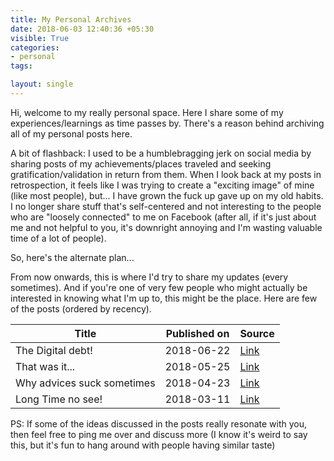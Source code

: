 ```yaml
---
title: My Personal Archives
date: 2018-06-03 12:40:36 +05:30
visible: True
categories:
- personal
tags:

layout: single
---
```


Hi, welcome to my really personal space. Here I share some of my experiences/learnings as time passes by. There's a reason behind archiving all of my personal posts here.

A bit of flashback: I used to be a humblebragging jerk on social media by sharing posts of my achievements/places traveled and seeking gratification/validation in return from them. When I look back at my posts in retrospection, it feels like I was trying to create a "exciting image" of mine (like most people), but... I have grown the fuck up gave up on my old habits. I no longer share stuff that's self-centered and not interesting to the people who are "loosely connected" to me on Facebook (after all, if it's just about me and not helpful to you, it's downright annoying and I'm wasting valuable time of a lot of people).

So, here's the alternate plan...

From now onwards, this is where I'd try to share my updates (every sometimes). And if you're one of very few people who might actually be interested in knowing what I'm up to, this might be the place. Here are few of the posts (ordered by recency).

| Title             | Published on | Source                                             |
|-------------------|--------------|----------------------------------------------------|
| The Digital debt!      | 2018-06-22   | [Link](archives/posts/personal/the-digital-debt/)      |
| That was it...      | 2018-05-25   | [Link](/archives/posts/personal/That-was-it/)      |
| Why advices suck sometimes      | 2018-04-23   | [Link](/archives/posts/personal/why-advices-suck-sometimes/)      |
| Long Time no see! | 2018-03-11   | [Link](/archives/posts/personal/Long-Time-No-See/) |


PS: If some of the ideas discussed in the posts really resonate with you, then feel free to ping me over and discuss more (I know it's weird to say this, but it's fun to hang around with people having similar taste)